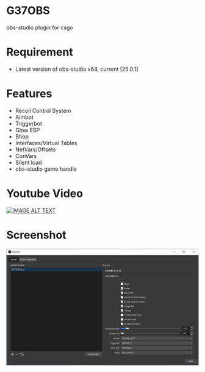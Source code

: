 # G37OBS
obs-studio plugin for csgo

# Requirement
* Latest version of obs-studio x64, current [25.0.1]

# Features
* Recoil Control System
* Aimbot
* Triggerbot
* Glow ESP
* Bhop
* Interfaces/Virtual Tables
* NetVars/Offsets
* ConVars
* Silent load
* obs-studio game handle

# Youtube Video
[![IMAGE ALT TEXT](https://i.ytimg.com/vi/HlUdNrAy_pc/maxresdefault.jpg)](https://www.youtube.com/watch?v=HlUdNrAy_pc "G37OBS - LANHACK - OBS plugin")

# Screenshot
![alt text](https://github.com/ekknod/G37OBS/blob/master/Menu.png)
